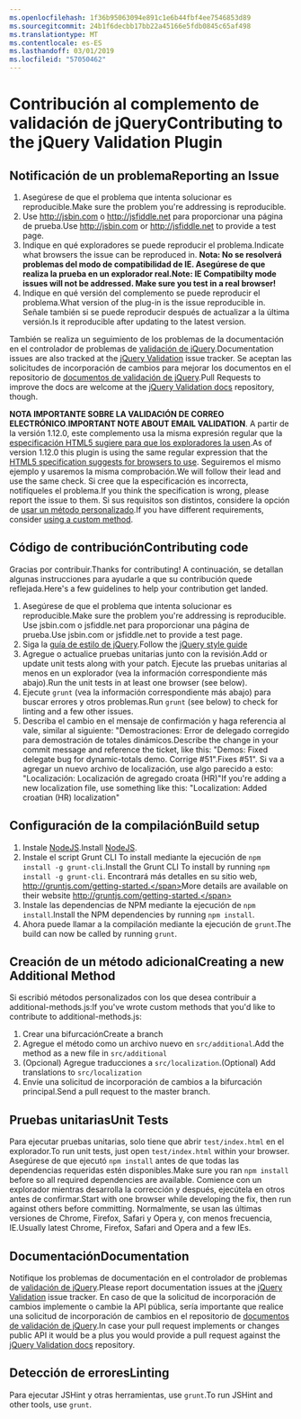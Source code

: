 ```yaml
---
ms.openlocfilehash: 1f36b95063094e891c1e6b44fbf4ee7546853d89
ms.sourcegitcommit: 24b1f6decbb17bb22a45166e5fdb0845c65af498
ms.translationtype: MT
ms.contentlocale: es-ES
ms.lasthandoff: 03/01/2019
ms.locfileid: "57050462"
---
```

# <a name="contributing-to-the-jquery-validation-plugin"></a><span data-ttu-id="65631-101">Contribución al complemento de validación de jQuery</span><span class="sxs-lookup"><span data-stu-id="65631-101">Contributing to the jQuery Validation Plugin</span></span>

## <a name="reporting-an-issue"></a><span data-ttu-id="65631-102">Notificación de un problema</span><span class="sxs-lookup"><span data-stu-id="65631-102">Reporting an Issue</span></span>

1. <span data-ttu-id="65631-103">Asegúrese de que el problema que intenta solucionar es reproducible.</span><span class="sxs-lookup"><span data-stu-id="65631-103">Make sure the problem you're addressing is reproducible.</span></span>
2. <span data-ttu-id="65631-104">Use http://jsbin.com o http://jsfiddle.net para proporcionar una página de prueba.</span><span class="sxs-lookup"><span data-stu-id="65631-104">Use http://jsbin.com or http://jsfiddle.net to provide a test page.</span></span>
3. <span data-ttu-id="65631-105">Indique en qué exploradores se puede reproducir el problema.</span><span class="sxs-lookup"><span data-stu-id="65631-105">Indicate what browsers the issue can be reproduced in.</span></span> <span data-ttu-id="65631-106">**Nota: No se resolverá problemas del modo de compatibilidad de IE. Asegúrese de que realiza la prueba en un explorador real.**</span><span class="sxs-lookup"><span data-stu-id="65631-106">**Note: IE Compatibilty mode issues will not be addressed. Make sure you test in a real browser!**</span></span>
4. <span data-ttu-id="65631-107">Indique en qué versión del complemento se puede reproducir el problema.</span><span class="sxs-lookup"><span data-stu-id="65631-107">What version of the plug-in is the issue reproducible in.</span></span> <span data-ttu-id="65631-108">Señale también si se puede reproducir después de actualizar a la última versión.</span><span class="sxs-lookup"><span data-stu-id="65631-108">Is it reproducible after updating to the latest version.</span></span>

<span data-ttu-id="65631-109">También se realiza un seguimiento de los problemas de la documentación en el controlador de problemas de [validación de jQuery](https://github.com/jzaefferer/jquery-validation/issues).</span><span class="sxs-lookup"><span data-stu-id="65631-109">Documentation issues are also tracked at the [jQuery Validation](https://github.com/jzaefferer/jquery-validation/issues) issue tracker.</span></span>
<span data-ttu-id="65631-110">Se aceptan las solicitudes de incorporación de cambios para mejorar los documentos en el repositorio de [documentos de validación de jQuery](https://github.com/jzaefferer/validation-content).</span><span class="sxs-lookup"><span data-stu-id="65631-110">Pull Requests to improve the docs are welcome at the [jQuery Validation docs](https://github.com/jzaefferer/validation-content) repository, though.</span></span>

<span data-ttu-id="65631-111">**NOTA IMPORTANTE SOBRE LA VALIDACIÓN DE CORREO ELECTRÓNICO**.</span><span class="sxs-lookup"><span data-stu-id="65631-111">**IMPORTANT NOTE ABOUT EMAIL VALIDATION**.</span></span> <span data-ttu-id="65631-112">A partir de la versión 1.12.0, este complemento usa la misma expresión regular que la [especificación HTML5 sugiere para que los exploradores la usen](https://html.spec.whatwg.org/multipage/forms.html#valid-e-mail-address).</span><span class="sxs-lookup"><span data-stu-id="65631-112">As of version 1.12.0 this plugin is using the same regular expression that the [HTML5 specification suggests for browsers to use](https://html.spec.whatwg.org/multipage/forms.html#valid-e-mail-address).</span></span> <span data-ttu-id="65631-113">Seguiremos el mismo ejemplo y usaremos la misma comprobación.</span><span class="sxs-lookup"><span data-stu-id="65631-113">We will follow their lead and use the same check.</span></span> <span data-ttu-id="65631-114">Si cree que la especificación es incorrecta, notifíqueles el problema.</span><span class="sxs-lookup"><span data-stu-id="65631-114">If you think the specification is wrong, please report the issue to them.</span></span> <span data-ttu-id="65631-115">Si sus requisitos son distintos, considere la opción de [usar un método personalizado](http://jqueryvalidation.org/jQuery.validator.addMethod/).</span><span class="sxs-lookup"><span data-stu-id="65631-115">If you have different requirements, consider [using a custom method](http://jqueryvalidation.org/jQuery.validator.addMethod/).</span></span>

## <a name="contributing-code"></a><span data-ttu-id="65631-116">Código de contribución</span><span class="sxs-lookup"><span data-stu-id="65631-116">Contributing code</span></span>

<span data-ttu-id="65631-117">Gracias por contribuir.</span><span class="sxs-lookup"><span data-stu-id="65631-117">Thanks for contributing!</span></span> <span data-ttu-id="65631-118">A continuación, se detallan algunas instrucciones para ayudarle a que su contribución quede reflejada.</span><span class="sxs-lookup"><span data-stu-id="65631-118">Here's a few guidelines to help your contribution get landed.</span></span>

1. <span data-ttu-id="65631-119">Asegúrese de que el problema que intenta solucionar es reproducible.</span><span class="sxs-lookup"><span data-stu-id="65631-119">Make sure the problem you're addressing is reproducible.</span></span> <span data-ttu-id="65631-120">Use jsbin.com o jsfiddle.net para proporcionar una página de prueba.</span><span class="sxs-lookup"><span data-stu-id="65631-120">Use jsbin.com or jsfiddle.net to provide a test page.</span></span>
2. <span data-ttu-id="65631-121">Siga la [guía de estilo de jQuery](http://contribute.jquery.com/style-guides/js).</span><span class="sxs-lookup"><span data-stu-id="65631-121">Follow the [jQuery style guide](http://contribute.jquery.com/style-guides/js)</span></span>
3. <span data-ttu-id="65631-122">Agregue o actualice pruebas unitarias junto con la revisión.</span><span class="sxs-lookup"><span data-stu-id="65631-122">Add or update unit tests along with your patch.</span></span> <span data-ttu-id="65631-123">Ejecute las pruebas unitarias al menos en un explorador (vea la información correspondiente más abajo).</span><span class="sxs-lookup"><span data-stu-id="65631-123">Run the unit tests in at least one browser (see below).</span></span>
4. <span data-ttu-id="65631-124">Ejecute `grunt` (vea la información correspondiente más abajo) para buscar errores y otros problemas.</span><span class="sxs-lookup"><span data-stu-id="65631-124">Run `grunt` (see below) to check for linting and a few other issues.</span></span>
5. <span data-ttu-id="65631-125">Describa el cambio en el mensaje de confirmación y haga referencia al vale, similar al siguiente: "Demostraciones: Error de delegado corregido para demostración de totales dinámicos.</span><span class="sxs-lookup"><span data-stu-id="65631-125">Describe the change in your commit message and reference the ticket, like this: "Demos: Fixed delegate bug for dynamic-totals demo.</span></span> <span data-ttu-id="65631-126">Corrige #51".</span><span class="sxs-lookup"><span data-stu-id="65631-126">Fixes #51".</span></span> <span data-ttu-id="65631-127">Si va a agregar un nuevo archivo de localización, use algo parecido a esto: "Localización: Localización de agregado croata (HR)"</span><span class="sxs-lookup"><span data-stu-id="65631-127">If you're adding a new localization file, use something like this: "Localization: Added croatian (HR) localization"</span></span>

## <a name="build-setup"></a><span data-ttu-id="65631-128">Configuración de la compilación</span><span class="sxs-lookup"><span data-stu-id="65631-128">Build setup</span></span>

1. <span data-ttu-id="65631-129">Instale [NodeJS](http://nodejs.org).</span><span class="sxs-lookup"><span data-stu-id="65631-129">Install [NodeJS](http://nodejs.org).</span></span>
2. <span data-ttu-id="65631-130">Instale el script Grunt CLI To install mediante la ejecución de `npm install -g grunt-cli`.</span><span class="sxs-lookup"><span data-stu-id="65631-130">Install the Grunt CLI To install by running `npm install -g grunt-cli`.</span></span> <span data-ttu-id="65631-131">Encontrará más detalles en su sitio web, http://gruntjs.com/getting-started.</span><span class="sxs-lookup"><span data-stu-id="65631-131">More details are available on their website http://gruntjs.com/getting-started.</span></span>
3. <span data-ttu-id="65631-132">Instale las dependencias de NPM mediante la ejecución de `npm install`.</span><span class="sxs-lookup"><span data-stu-id="65631-132">Install the NPM dependencies by running `npm install`.</span></span>
4. <span data-ttu-id="65631-133">Ahora puede llamar a la compilación mediante la ejecución de `grunt`.</span><span class="sxs-lookup"><span data-stu-id="65631-133">The build can now be called by running `grunt`.</span></span>

## <a name="creating-a-new-additional-method"></a><span data-ttu-id="65631-134">Creación de un método adicional</span><span class="sxs-lookup"><span data-stu-id="65631-134">Creating a new Additional Method</span></span>

<span data-ttu-id="65631-135">Si escribió métodos personalizados con los que desea contribuir a additional-methods.js:</span><span class="sxs-lookup"><span data-stu-id="65631-135">If you've wrote custom methods that you'd like to contribute to additional-methods.js:</span></span>

1. <span data-ttu-id="65631-136">Crear una bifurcación</span><span class="sxs-lookup"><span data-stu-id="65631-136">Create a branch</span></span>
2. <span data-ttu-id="65631-137">Agregue el método como un archivo nuevo en `src/additional`.</span><span class="sxs-lookup"><span data-stu-id="65631-137">Add the method as a new file in `src/additional`</span></span>
3. <span data-ttu-id="65631-138">(Opcional) Agregue traducciones a `src/localization`.</span><span class="sxs-lookup"><span data-stu-id="65631-138">(Optional) Add translations to `src/localization`</span></span>
4. <span data-ttu-id="65631-139">Envíe una solicitud de incorporación de cambios a la bifurcación principal.</span><span class="sxs-lookup"><span data-stu-id="65631-139">Send a pull request to the master branch.</span></span>

## <a name="unit-tests"></a><span data-ttu-id="65631-140">Pruebas unitarias</span><span class="sxs-lookup"><span data-stu-id="65631-140">Unit Tests</span></span>

<span data-ttu-id="65631-141">Para ejecutar pruebas unitarias, solo tiene que abrir `test/index.html` en el explorador.</span><span class="sxs-lookup"><span data-stu-id="65631-141">To run unit tests, just open `test/index.html` within your browser.</span></span> <span data-ttu-id="65631-142">Asegúrese de que ejecutó `npm install` antes de que todas las dependencias requeridas estén disponibles.</span><span class="sxs-lookup"><span data-stu-id="65631-142">Make sure you ran `npm install` before so all required dependencies are available.</span></span>
<span data-ttu-id="65631-143">Comience con un explorador mientras desarrolla la corrección y después, ejecútela en otros antes de confirmar.</span><span class="sxs-lookup"><span data-stu-id="65631-143">Start with one browser while developing the fix, then run against others before committing.</span></span> <span data-ttu-id="65631-144">Normalmente, se usan las últimas versiones de Chrome, Firefox, Safari y Opera y, con menos frecuencia, IE.</span><span class="sxs-lookup"><span data-stu-id="65631-144">Usually latest Chrome, Firefox, Safari and Opera and a few IEs.</span></span>

## <a name="documentation"></a><span data-ttu-id="65631-145">Documentación</span><span class="sxs-lookup"><span data-stu-id="65631-145">Documentation</span></span>

<span data-ttu-id="65631-146">Notifique los problemas de documentación en el controlador de problemas de [validación de jQuery](https://github.com/jzaefferer/jquery-validation/issues).</span><span class="sxs-lookup"><span data-stu-id="65631-146">Please report documentation issues at the [jQuery Validation](https://github.com/jzaefferer/jquery-validation/issues) issue tracker.</span></span>
<span data-ttu-id="65631-147">En caso de que la solicitud de incorporación de cambios implemente o cambie la API pública, sería importante que realice una solicitud de incorporación de cambios en el repositorio de [documentos de validación de jQuery](https://github.com/jzaefferer/validation-content).</span><span class="sxs-lookup"><span data-stu-id="65631-147">In case your pull request implements or changes public API it would be a plus you would provide a pull request against the [jQuery Validation docs](https://github.com/jzaefferer/validation-content) repository.</span></span>

## <a name="linting"></a><span data-ttu-id="65631-148">Detección de errores</span><span class="sxs-lookup"><span data-stu-id="65631-148">Linting</span></span>

<span data-ttu-id="65631-149">Para ejecutar JSHint y otras herramientas, use `grunt`.</span><span class="sxs-lookup"><span data-stu-id="65631-149">To run JSHint and other tools, use `grunt`.</span></span>
